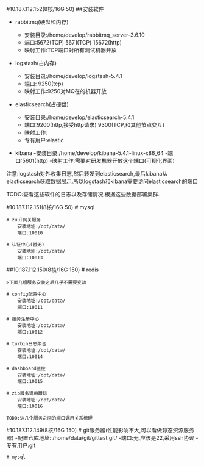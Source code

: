 
#10.187.112.152(8核/16G	50)
##安装软件 

* rabbitmq(硬盘和内存)
	- 安装目录:/home/develop/rabbitmq_server-3.6.10
	- 端口:5672(TCP) 5671(TCP) 15672(http)
	- 映射工作:TCP端口对所有测试机器开放

* logstash(占内存)
	- 安装目录:/home/develop/logstash-5.4.1
	- 端口: 9250(tcp) 
	- 映射工作:9250对MQ在的机器开放

* elasticsearch(占硬盘)
	- 安装目录:/home/develop/elasticsearch-5.4.1
	- 端口:9200(http,接受http请求) 9300(TCP,和其他节点交互)
	- 映射工作:
	- 专有用户:elastic

* kibana
	-安装目录:/home/develop/kibana-5.4.1-linux-x86_64
	-端口:5601(http)
	-映射工作:需要对研发机器开放这个端口(可视化界面)

注意:logstash对外收集日志,然后转发到elasticsearch,最后kibana从elasticsearch获取数据展示.所以logstash和kibana需要访问elasticsearch的端口

TODO:查看这些软件的日志以及存储情况.根据这些数据部署集群.

#10.187.112.151(8核/16G	50)
	# mysql

	# zuul网关服务
		安装地址:/opt/data/
		端口:10010

	# 认证中心(暂无)
	    安装地址:/opt/data/
		端口:10013

##10.187.112.150(8核/16G 150)
	# redis

	>下面几组服务安装之后几乎不需要变动
	
	# config配置中心
		安装地址:/opt/data/
		端口:10011

	# 服务注册中心
		安装地址:/opt/data/
		端口:10012

	# turbin日志聚合
		安装地址:/opt/data/
		端口:10014

	# dashboard监控
		安装地址:/opt/data/
		端口:10015

	# zip服务调用跟踪
		安装地址:/opt/data/
		端口:10016

	TODO:这几个服务之间的端口调用关系梳理


#10.187.112.149(8核/16G	150)
	# git服务器(性能影响不大,可以看做静态资源服务器)
		-配置仓库地址: /home/data/git/gittest.git/
		-端口:无,应该是22,采用ssh协议
		-专有用户:git

	# mysql

